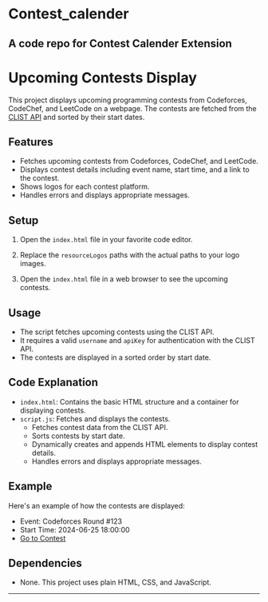 # Contest_calender
A code repo for Contest Calender Extension
---

# Upcoming Contests Display

This project displays upcoming programming contests from Codeforces, CodeChef, and LeetCode on a webpage. The contests are fetched from the [CLIST API](https://clist.by/) and sorted by their start dates.

## Features

- Fetches upcoming contests from Codeforces, CodeChef, and LeetCode.
- Displays contest details including event name, start time, and a link to the contest.
- Shows logos for each contest platform.
- Handles errors and displays appropriate messages.

## Setup

1. Open the `index.html` file in your favorite code editor.

2. Replace the `resourceLogos` paths with the actual paths to your logo images.

3. Open the `index.html` file in a web browser to see the upcoming contests.

## Usage

- The script fetches upcoming contests using the CLIST API.
- It requires a valid `username` and `apiKey` for authentication with the CLIST API.
- The contests are displayed in a sorted order by start date.

## Code Explanation

- `index.html`: Contains the basic HTML structure and a container for displaying contests.
- `script.js`: Fetches and displays the contests.
  - Fetches contest data from the CLIST API.
  - Sorts contests by start date.
  - Dynamically creates and appends HTML elements to display contest details.
  - Handles errors and displays appropriate messages.

## Example

Here's an example of how the contests are displayed:

- Event: Codeforces Round #123
- Start Time: 2024-06-25 18:00:00
- [Go to Contest](https://codeforces.com/contest/123)

## Dependencies

- None. This project uses plain HTML, CSS, and JavaScript.

---
